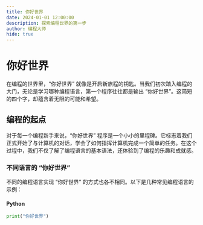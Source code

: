 ```yaml
---
title: 你好世界
date: 2024-01-01 12:00:00
description: 探索编程世界的第一步
author: 编程大师
hide: true
---
```


# 你好世界

在编程的世界里，“你好世界” 就像是开启新旅程的钥匙。当我们初次踏入编程的大门，无论是学习哪种编程语言，第一个程序往往都是输出 “你好世界”。这简短的四个字，却蕴含着无限的可能和希望。

## 编程的起点

对于每一个编程新手来说，“你好世界” 程序是一个小小的里程碑。它标志着我们正式开始了与计算机的对话，学会了如何指挥计算机完成一个简单的任务。在这个过程中，我们不仅了解了编程语言的基本语法，还体验到了编程的乐趣和成就感。

### 不同语言的 “你好世界”

不同的编程语言实现 “你好世界” 的方式也各不相同。以下是几种常见编程语言的示例：

#### Python
```python
print("你好世界")